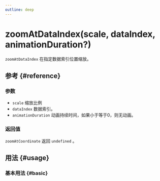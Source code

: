 ```yaml
---
outline: deep
---
```


# zoomAtDataIndex(scale, dataIndex, animationDuration?)
`zoomAtDataIndex` 在指定数据索引位置缩放。

## 参考 {#reference}
<!-- @include: @/@views/api/references/instance/zoomAtDataIndex.md -->

### 参数
- `scale` 缩放比例
- `dataIndex` 数据索引。
- `animationDuration` 动画持续时间，如果小于等于0，则无动画。

### 返回值
`zoomAtCoordinate` 返回 `undefined` 。

## 用法 {#usage}
<script setup>
import ZoomAtDataIndex from '../../@views/api/samples/zoomAtDataIndex/index.vue'
</script>

### 基本用法 {#basic}
<ZoomAtDataIndex/>